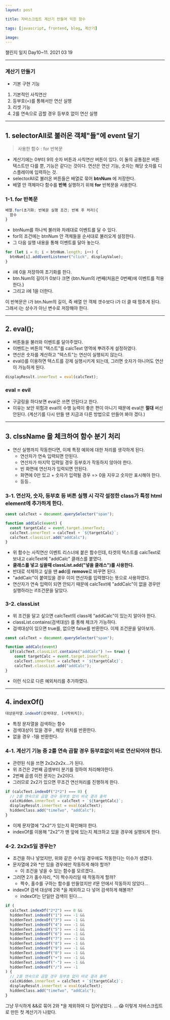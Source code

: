 ```yaml
---
layout: post

title: 자바스크립트 계산기 만들며 익힌 함수

tags: [javascript, frontend, blog, 계산기]

image:
---
```


챌린지 일지 Day10~11. 2021 03 19

---

### 계산기 만들기

- 기본 구현 기능

1. 기본적인 사칙연산
2. 등부호(=)를 통해서만 연산 실행
3. 리셋 기능
4. 2를 연속으로 곱할 경우 등부호 없이 연산 실행

---

## 1. selectorAll로 불러온 객체"들"에 event 달기

> 사용한 함수 : for 반복문

- 계산기에는 0부터 9의 숫자 버튼과 사칙연산 버튼이 있다. 이 둘의 공통점은 버튼 텍스트만 다를 뿐, 기능은 같다는 것이다. 연산은 연산 기능, 숫자는 해당 숫자를 디스플레이에 입력하는 것.
- selectorAll로 불러온 버튼들은 배열로 묶어 **btnNum** 에 저장한다.
- 배열 안 객체마다 함수를 **반복** 실행하기 위해 **for** 반복문을 사용한다.

### 1-1. for 반복문

```javascript
배열.for(초기화; 반복문 실행 조건; 반복 후 처리){
  함수
}
```

- btnNum를 하나씩 불러와 차례대로 이벤트를 달 수 있다.
- for의 조건에는 btnNum 안 객체들을 순서대로 불러오게 설정한다.
- 그 다음 실행 내용을 통해 이벤트를 달아 놓는다.

```javascript
for (let i = 0; i < btnNum.length; i++) {
  btnNum[i].addEventListener("click", displayValue);
}
```

- i에 0을 저장하여 초기화를 한다.
- btn.Num의 길이가 0보다 크면 {btn.Num의 i번째(처음은 0번째)에 이벤트를 적용한다.}
- 그리고 i에 1을 더한다.

이 반복문은 i가 btn.Num의 길이, 즉 배열 안 객체 갯수보다 i가 더 클 때 멈추게 된다.
그래서 i는 상수가 아닌 변수로 저장해야 한다.

---

## 2. eval();

- 버튼들을 불러와 이벤트를 달아주었다.
- 이벤트는 버튼의 "텍스트"를 calcText 영역에 뿌려주게 설정하였다.
- 연산은 숫자를 계산하고 "텍스트"는 연산이 실행되지 않는다.
- eval()를 이용하면 텍스트를 강제 실행시키게 되는데, 그러면 숫자가 아니어도 연산이 가능하게 된다.

```javascript
displayResult.innerText = eval(calcText);
```

### eval = evil

- 구글링을 하다보면 eval은 쓰면 안된다고 한다.
- 이유는 보안 위험과 eval의 수행 능력이 좋은 편이 아니기 때문에 eval은 **절대** 써선 안된다.
  (계산기를 다시 만들 땐 지금과 다른 방법으로 만들어 봐야 겠다.)

---

## 3. clssName 을 체크하여 함수 분기 처리

- 연산 실행까지 작동한다면, 이제 특정 예외에 대한 처리를 생각하게 된다.
  - 연산자가 연속 입력되면 안된다.
  - 연산자가 마지막 입력일 경우 등부호가 작동하지 않아야 한다.
  - 빈 화면에 연산자가 입력되면 안된다.
  - 화면에 0만 있고 + 숫자가 입력될 경우 => 0을 지우고 숫자만 표시해야 한다.
  - 등등..

### 3-1. 연산자, 숫자, 등부호 등 버튼 실행 시 각각 설정한 class가 특정 html element에 추가하게 한다.

```javascript
const calcText = document.querySelector("span");

function addCalc(event) {
  const targetCalc = event.target.innerText;
  calcText.innerText = calcText + `${targetCalc}`;
  calcText.classList.add("addCalc");
}
```

- 위 함수는 사칙연산 이벤트 리스너에 붙은 함수인데, 타겟의 텍스트를 calcText로 보내고 calcText에 "addCalc" 클래스를 붙였다.
- **클래스를 넣고 싶을때 classList.add("넣을 클래스")를 사용한다.**
- 반대로 삭제하고 싶을 땐 **ad**d를 **remove**로 바꾸면 된다.
- "addCalc"이 붙여있을 경우 이미 연산자를 입력했다는 뜻으로 사용하였다.
- 연산자가 연속 입력이 되면 안되기 때문에 calcText에 "addCalc"이 없을 경우만 실행하라는 if조건문을 달았다.

### 3-2. classList

- 위 조건을 달고 싶으면 calcText의 class에 "addCalc"이 있는지 알아야 한다.
- classList.contains(검색대상) 를 통해 체크가 가능하다.
- 검색대상이 있으면 true를, 없으면 false를 반환한다. 이제 조건문을 달아보자.

```javascript
const calcText = document.querySelector("span");

function addCalc(event)
  if(calcText.classList.contains("addCalc") !== true) {
    const targetCalc = event.target.innerText;
    calcText.innerText = calcText + `${targetCalc}`;
    calcText.classList.add("addCalc");
}
```

- 이런 식으로 다른 예외처리를 추가하였다.

---

## 4. indexOf()

```javascript
대상문자열.indexOf(검색대상, [시작위치]);
```

- 특정 문자열을 검색하는 함수
- 검색대상이 있을 경우 , 해당 위치를 반환한다.
- 없을 경우 -1을 반환한다.

### 4-1. 계산기 기능 중 2를 연속 곱할 경우 등부호없이 바로 연산되어야 한다.

- 관련된 식을 쓰면 2x2x2x2x...가 된다.
- 위 조건은 2번째 곱셈부터 분기를 정하여 처리해야한다.
- 2번째 곱셈 이전 문자는 2x2이다.
- 그러므로 2x2가 있으면 무조건 연산처리를 진행하게 한다.

```javascript
if (calcText.indexOf("2*2") === 0) {
  // 2를 연속으로 곱할 경우 등부호 없이 바로 결과 출력
  calcHidden.innerText = calcText + `${targetCalc}`;
  displayResult.innerText = eval(calcText);
  hiddenClass.add("timeTwo", "addCalc");
}
```

- 이제 문자열에 "2x2"가 있는지 확인해야 한다.
- indexOf를 이용해 "2x2"가 맨 앞에 있는지 체크하고 있을 경우에 실행되게 한다.

### 4-2. 2x2x5일 경우는?

- 조건을 하나 넣었지만, 위와 같은 수식일 경우에도 작동한다는 이슈가 생겼다.
- 문자열에 2와 \*만 있을 경우에만 작동하게 해야 할까?
  - 이 조건을 넣을 수 있는 함수를 모르겠다..
- 그러면 2가 홀수자리, \*이 짝수자리일 때 작동하게 할까?
  - 짝수, 홀수를 구하는 함수를 만들었지만 if문 안에서 작동하지 않았다...
- indexOf 검색 대상에 2와 \*을 제외하고 다 넣어 검색하게 해볼까?
  - indexOf는 단일만 검색이 된다....

```javascript
if (
  calcText.indexOf("2*2") === 0 &&
  hiddenText.indexOf("1") === -1 &&
  hiddenText.indexOf("3") === -1 &&
  hiddenText.indexOf("4") === -1 &&
  hiddenText.indexOf("5") === -1 &&
  hiddenText.indexOf("6") === -1 &&
  hiddenText.indexOf("7") === -1 &&
  hiddenText.indexOf("8") === -1 &&
  hiddenText.indexOf("9") === -1 &&
  hiddenText.indexOf("0") === -1 &&
  hiddenText.indexOf("+") === -1 &&
  hiddenText.indexOf("-") === -1 &&
  hiddenText.indexOf("/") === -1
) {
  // 2를 연속으로 곱할 경우 등부호 없이 바로 결과 출력
  calcHidden.innerText = calcText + `${targetCalc}`;
  displayResult.innerText = eval(calcText);
  hiddenClass.add("timeTwo", "addCalc");
}
```

그냥 무식하게 &&로 묶어 2와 \*을 제외하여 다 집어넣었다.
... 😱
이렇게 자바스크립트로 만든 첫 계산기가 나왔다.
